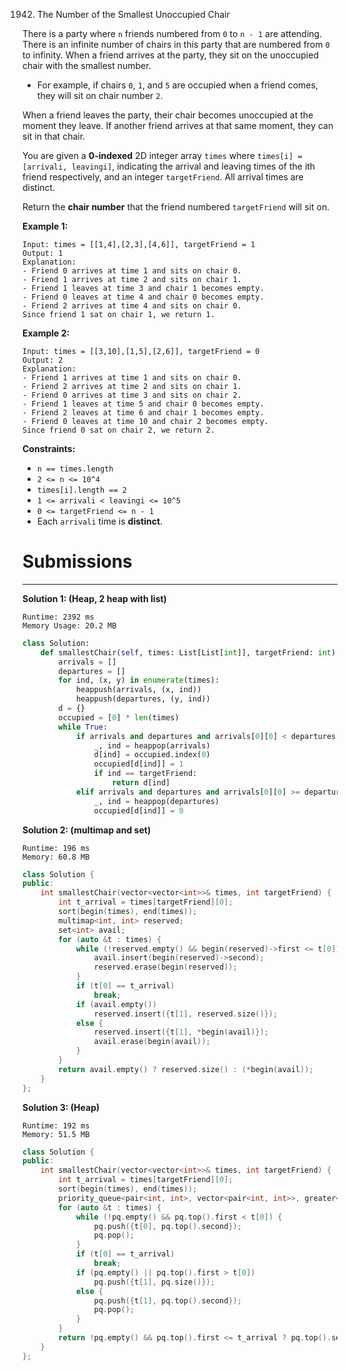 1942. The Number of the Smallest Unoccupied Chair

There is a party where `n` friends numbered from `0` to `n - 1` are attending. There is an infinite number of chairs in this party that are numbered from `0` to infinity. When a friend arrives at the party, they sit on the unoccupied chair with the smallest number.

* For example, if chairs `0`, `1`, and `5` are occupied when a friend comes, they will sit on chair number `2`.

When a friend leaves the party, their chair becomes unoccupied at the moment they leave. If another friend arrives at that same moment, they can sit in that chair.

You are given a **0-indexed** 2D integer array `times` where `times[i] = [arrivali, leavingi]`, indicating the arrival and leaving times of the ith friend respectively, and an integer `targetFriend`. All arrival times are distinct.

Return the **chair number** that the friend numbered `targetFriend` will sit on.

 

**Example 1:**
```
Input: times = [[1,4],[2,3],[4,6]], targetFriend = 1
Output: 1
Explanation: 
- Friend 0 arrives at time 1 and sits on chair 0.
- Friend 1 arrives at time 2 and sits on chair 1.
- Friend 1 leaves at time 3 and chair 1 becomes empty.
- Friend 0 leaves at time 4 and chair 0 becomes empty.
- Friend 2 arrives at time 4 and sits on chair 0.
Since friend 1 sat on chair 1, we return 1.
```

**Example 2:**
```
Input: times = [[3,10],[1,5],[2,6]], targetFriend = 0
Output: 2
Explanation: 
- Friend 1 arrives at time 1 and sits on chair 0.
- Friend 2 arrives at time 2 and sits on chair 1.
- Friend 0 arrives at time 3 and sits on chair 2.
- Friend 1 leaves at time 5 and chair 0 becomes empty.
- Friend 2 leaves at time 6 and chair 1 becomes empty.
- Friend 0 leaves at time 10 and chair 2 becomes empty.
Since friend 0 sat on chair 2, we return 2.
```

**Constraints:**

* `n == times.length`
* `2 <= n <= 10^4`
* `times[i].length == 2`
* `1 <= arrivali < leavingi <= 10^5`
* `0 <= targetFriend <= n - 1`
* Each `arrivali` time is **distinct**.

# Submissions
---
**Solution 1: (Heap, 2 heap with list)**
```
Runtime: 2392 ms
Memory Usage: 20.2 MB
```
```python
class Solution:
    def smallestChair(self, times: List[List[int]], targetFriend: int) -> int:
        arrivals = []
        departures = []
        for ind, (x, y) in enumerate(times):
            heappush(arrivals, (x, ind))
            heappush(departures, (y, ind))
        d = {}
        occupied = [0] * len(times)
        while True:
            if arrivals and departures and arrivals[0][0] < departures[0][0]:
                _, ind = heappop(arrivals)
                d[ind] = occupied.index(0)
                occupied[d[ind]] = 1
                if ind == targetFriend:
                    return d[ind]
            elif arrivals and departures and arrivals[0][0] >= departures[0][0]:
                _, ind = heappop(departures)
                occupied[d[ind]] = 0
```

**Solution 2: (multimap and set)**
```
Runtime: 196 ms
Memory: 60.8 MB
```
```c++
class Solution {
public:
    int smallestChair(vector<vector<int>>& times, int targetFriend) {
        int t_arrival = times[targetFriend][0];
        sort(begin(times), end(times));
        multimap<int, int> reserved;
        set<int> avail;
        for (auto &t : times) {
            while (!reserved.empty() && begin(reserved)->first <= t[0]) {
                avail.insert(begin(reserved)->second);
                reserved.erase(begin(reserved));
            }
            if (t[0] == t_arrival)
                break;
            if (avail.empty())
                reserved.insert({t[1], reserved.size()});
            else {
                reserved.insert({t[1], *begin(avail)});
                avail.erase(begin(avail));
            }
        }
        return avail.empty() ? reserved.size() : (*begin(avail));
    }
};
```

**Solution 3: (Heap)**
```
Runtime: 192 ms
Memory: 51.5 MB
```
```c++
class Solution {
public:
    int smallestChair(vector<vector<int>>& times, int targetFriend) {
        int t_arrival = times[targetFriend][0];
        sort(begin(times), end(times));
        priority_queue<pair<int, int>, vector<pair<int, int>>, greater<pair<int, int>>> pq;
        for (auto &t : times) {
            while (!pq.empty() && pq.top().first < t[0]) {
                pq.push({t[0], pq.top().second});
                pq.pop();
            }
            if (t[0] == t_arrival)
                break;         
            if (pq.empty() || pq.top().first > t[0])
                pq.push({t[1], pq.size()});
            else {
                pq.push({t[1], pq.top().second});
                pq.pop();
            }
        }
        return !pq.empty() && pq.top().first <= t_arrival ? pq.top().second : pq.size();
    }
};
```
